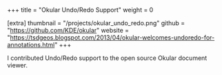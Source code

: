 +++
title = "Okular Undo/Redo Support"
weight =  0

[extra]
thumbnail = "/projects/okular_undo_redo.png"
github = "https://github.com/KDE/okular"
website = "https://tsdgeos.blogspot.com/2013/04/okular-welcomes-undoredo-for-annotations.html"
+++

I contributed Undo/Redo support to the open source Okular document viewer.

<!-- more -->
